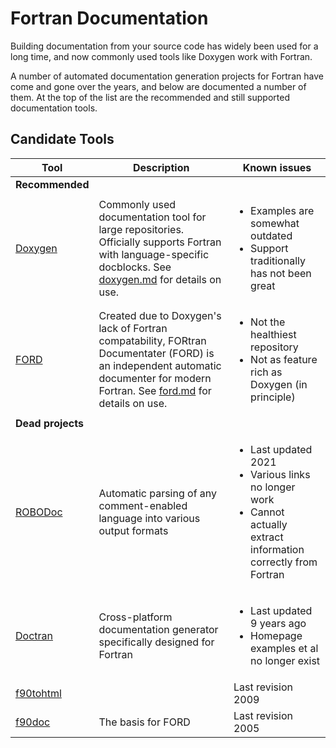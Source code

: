 # Fortran Documentation

Building documentation from your source code has widely been used for a long time, and now commonly used tools like Doxygen work with Fortran.

A number of automated documentation generation projects for Fortran have come and gone over the years, and below are documented a number of them.
At the top of the list are the recommended and still supported documentation tools.

## Candidate Tools

| Tool | Description | Known issues |
| ---- | ------ | ----- |
| **Recommended** |||
| [Doxygen](https://www.doxygen.nl/) | Commonly used documentation tool for large repositories. Officially supports Fortran with language-specific docblocks. See [doxygen.md](doxygen.md) for details on use. | <ul><li> Examples are somewhat outdated </li><li> Support traditionally has not been great </li></ul> |
| [FORD](https://github.com/Fortran-FOSS-Programmers/ford) | Created due to Doxygen's lack of Fortran compatability, FORtran Documentater (FORD) is an independent automatic documenter for modern Fortran. See [ford.md](ford.md) for details on use. | <ul><li> Not the healthiest repository </li><li> Not as feature rich as Doxygen (in principle) </ul> |
| **Dead projects** | | |
| [ROBODoc](https://rfsber.home.xs4all.nl/Robo/) | Automatic parsing of any comment-enabled language into various output formats | <ul><li>Last updated 2021</li><li> Various links no longer work </li><li> Cannot actually extract information correctly from Fortran </li></ul> |
| [Doctran](https://github.com/CPardi/Doctran) | Cross-platform documentation generator specifically designed for Fortran | <ul><li> Last updated 9 years ago </li><li> Homepage examples et al no longer exist </li></ul> |
| [f90tohtml](https://code.google.com/archive/p/f90tohtml/) | | Last revision 2009 |
| [f90doc](https://fortranwiki.org/fortran/show/f90doc) | The basis for FORD | Last revision 2005 |
